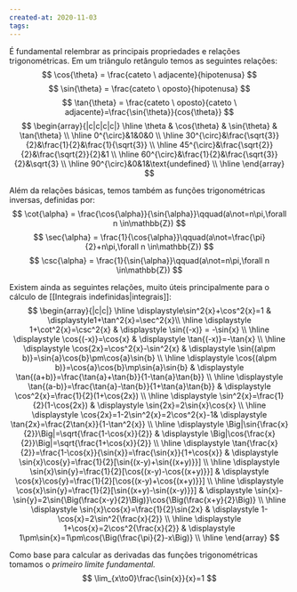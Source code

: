 ```yaml
---
created-at: 2020-11-03
tags:
---
```

É fundamental relembrar as principais propriedades e relações trigonométricas. Em um triângulo retângulo temos as seguintes relações:
$$
\cos{\theta} = \frac{cateto \ adjacente}{hipotenusa}
$$
$$
\sin{\theta} = \frac{cateto \ oposto}{hipotenusa}
$$
$$
\tan{\theta} = \frac{cateto \ oposto}{cateto \ adjacente}=\frac{\sin{\theta}}{cos{\theta}}
$$
$$
\begin{array}{|c|c|c|c|}
\hline
\theta & \cos{\theta} & \sin{\theta} & \tan{\theta} \\ \hline
0^{\circ}&1&0&0 \\
\hline
30^{\circ}&\frac{\sqrt{3}}{2}&\frac{1}{2}&\frac{1}{\sqrt{3}} \\
\hline
45^{\circ}&\frac{\sqrt{2}}{2}&\frac{\sqrt{2}}{2}&1 \\
\hline
60^{\circ}&\frac{1}{2}&\frac{\sqrt{3}}{2}&\sqrt{3} \\
\hline
90^{\circ}&0&1&\text{undefined} \\
\hline
\end{array}
$$

Além da relações básicas, temos também as funções trigonométricas inversas, definidas por:
$$
\cot{\alpha} = \frac{\cos{\alpha}}{\sin{\alpha}}\qquad(a\not=n\pi,\forall n \in\mathbb{Z})
$$
$$
\sec{\alpha} = \frac{1}{\cos{\alpha}}\qquad(a\not=\frac{\pi}{2}+n\pi,\forall n \in\mathbb{Z})
$$
$$
\csc{\alpha} = \frac{1}{\sin{\alpha}}\qquad(a\not=n\pi,\forall n \in\mathbb{Z})
$$

Existem ainda as seguintes relações, muito úteis principalmente para o cálculo de [[Integrais indefinidas|integrais]]:
$$
\begin{array}{|c|c|}
\hline
\displaystyle\sin^2{x}+\cos^2{x}=1 & \displaystyle1+\tan^2{x}=\sec^2{x}\\
\hline
\displaystyle 1+\cot^2{x}=\csc^2{x} & \displaystyle \sin{(-x)} = -\sin{x} \\
\hline
\displaystyle \cos{(-x)}=\cos{x} & \displaystyle \tan{(-x)}=-\tan{x} \\
\hline
\displaystyle \cos{2x}=\cos^2{x}-\sin^2{x} & \displaystyle \sin{(a\pm b)}=\sin{a}\cos{b}\pm\cos{a}\sin{b} \\
\hline
\displaystyle \cos{(a\pm b)}=\cos{a}\cos{b}\mp\sin{a}\sin{b} & \displaystyle \tan{(a+b)}=\frac{\tan{a}+\tan{b}}{1-\tan{a}\tan{b}} \\
\hline
\displaystyle \tan{(a-b)}=\frac{\tan{a}-\tan{b}}{1+\tan{a}\tan{b}} & \displaystyle \cos^2{x}=\frac{1}{2}(1+\cos{2x}) \\
\hline
\displaystyle \sin^2{x}=\frac{1}{2}(1-\cos{2x}) & \displaystyle \sin{2x}=2\sin{x}\cos{x} \\
\hline
\displaystyle \cos{2x}=1-2\sin^2{x}=2\cos^2{x}-1& \displaystyle \tan{2x}=\frac{2\tan{x}}{1-\tan^2{x}} \\
\hline
\displaystyle \Big|\sin{\frac{x}{2}}\Big|=\sqrt{\frac{1-\cos{x}}{2}} & \displaystyle \Big|\cos{\frac{x}{2}}\Big|=\sqrt{\frac{1+\cos{x}}{2}} \\
\hline
\displaystyle \tan{\frac{x}{2}}=\frac{1-\cos{x}}{\sin{x}}=\frac{\sin{x}}{1+\cos{x}} & \displaystyle \sin{x}\cos{y}=\frac{1}{2}[\sin{(x-y)+\sin{(x+y)}}] \\
\hline
\displaystyle \sin{x}\sin{y}=\frac{1}{2}[\cos{(x-y)-\cos{(x+y)}}] & \displaystyle \cos{x}\cos{y}=\frac{1}{2}[\cos{(x-y)+\cos{(x+y)}}] \\
\hline
\displaystyle \cos{x}\sin{y}=\frac{1}{2}[\sin{(x+y)-\sin{(x-y)}}] & \displaystyle \sin{x}-\sin{y}=2\sin{\Big(\frac{x-y}{2}\Big)}\cos{\Big(\frac{x+y}{2}\Big)} \\
\hline
\displaystyle \sin{x}\cos{x}=\frac{1}{2}\sin{2x} & \displaystyle 1-\cos{x}=2\sin^2{\frac{x}{2}} \\
\hline
\displaystyle 1+\cos{x}=2\cos^2{\frac{x}{2}} & \displaystyle 1\pm\sin{x}=1\pm\cos{\Big(\frac{\pi}{2}-x\Big)} \\
\hline
\end{array}
$$

Como base para calcular as derivadas das funções trigonométricas tomamos o *primeiro limite fundamental.*
$$
\lim_{x\to0}\frac{\sin{x}}{x}=1
$$